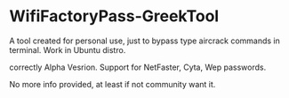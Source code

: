 # WifiFactoryPass-GreekTool
A tool created for personal use, just to bypass type aircrack commands in terminal. 
Work in Ubuntu distro. 

correctly Alpha Vesrion. Support for NetFaster, Cyta, Wep passwords. 

No more info provided, at least if not community want it. 
